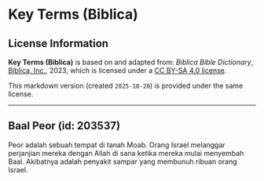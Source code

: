 # Key Terms (Biblica)

## License Information

**Key Terms (Biblica)** is based on and adapted from: _Biblica Bible Dictionary_, [Biblica, Inc.](https://www.biblica.com/), 2023, which is licensed under a [CC BY-SA 4.0 license](https://creativecommons.org/licenses/by-sa/4.0/legalcode.en).

This markdown version (created `2025-10-20`) is provided under the same license.



--------------------------------

## Baal Peor (id: 203537)

Peor adalah sebuah tempat di tanah Moab. Orang Israel melanggar perjanjian mereka dengan Allah di sana ketika mereka mulai menyembah Baal. Akibatnya adalah penyakit sampar yang membunuh ribuan orang Israel.


